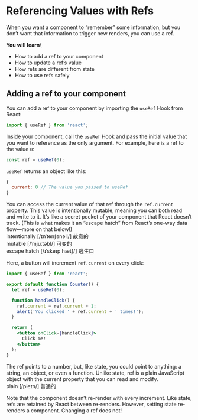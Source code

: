 # Referencing Values with Refs
When you want a component to “remember” some information, but you don’t want that information to trigger new renders, you can use a ref.

**You will learn**\
- How to add a ref to your component
- How to update a ref’s value
- How refs are different from state
- How to use refs safely

## Adding a ref to your component
You can add a ref to your component by importing the `useRef` Hook from React:
```jsx
import { useRef } from 'react';
```
Inside your component, call the `useRef` Hook and pass the initial value that you want to reference as the only argument. For example, here is a ref to the value `0`:
```jsx
const ref = useRef(0);
```
`useRef` returns an object like this:
```jsx
{ 
  current: 0 // The value you passed to useRef
}
```
You can access the current value of that ref through the `ref.current` property. This value is intentionally mutable, meaning you can both read and write to it. It’s like a secret pocket of your component that React doesn’t track. (This is what makes it an “escape hatch” from React’s one-way data flow—more on that below!)\
intentionally [/ɪnˈtenʃənəli/] 故意的\
mutable [/ˈmjuːtəbl/] 可变的\
escape hatch [/ɪˈskeɪp hætʃ/] 逃生口

Here, a button will increment `ref.current` on every click:
```jsx
import { useRef } from 'react';

export default function Counter() {
  let ref = useRef(0);

  function handleClick() {
    ref.current = ref.current + 1;
    alert('You clicked ' + ref.current + ' times!');
  }

  return (
    <button onClick={handleClick}>
      Click me!
    </button>
  );
}
```
The ref points to a number, but, like state, you could point to anything: a string, an object, or even a function. Unlike state, ref is a plain JavaScript object with the current property that you can read and modify.\
plain [/pleɪn/] 普通的

Note that the component doesn’t re-render with every increment. Like state, refs are retained by React between re-renders. However, setting state re-renders a component. Changing a ref does not!
